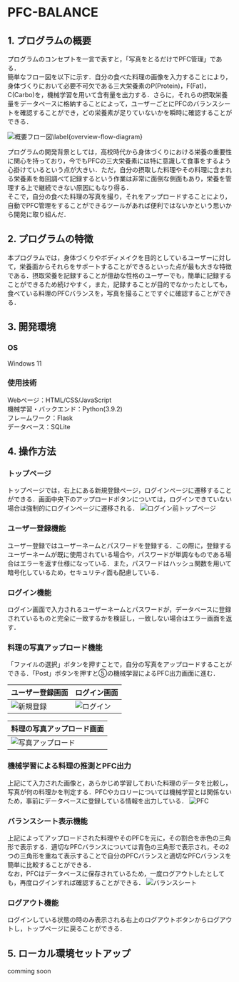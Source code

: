 # PFC-BALANCE

## 1. プログラムの概要
プログラムのコンセプトを一言で表すと，「写真をとるだけでPFC管理」である．<br>
簡単なフロー図を以下に示す．自分の食べた料理の画像を入力することにより，身体づくりにおいて必要不可欠である三大栄養素のP(Protein)，F(Fat)，C(Carbo)を，機械学習を用いて含有量を出力する．さらに，それらの摂取栄養量をデータベースに格納することによって，ユーザーごとにPFCのバランスシートを確認することができ，どの栄養素が足りていないかを瞬時に確認することができる．<br>

![概要フロー図\label{overview-flow-diagram}](https://github.com/Koki-Kazaore/PFC-BALANCE/assets/94179722/074a69a8-ec77-4aaf-8eaf-0926d7c2b80d)

プログラムの開発背景としては，高校時代から身体づくりにおける栄養の重要性に関心を持っており，今でもPFCの三大栄養素には特に意識して食事をするよう心掛けているという点が大きい．ただ，自分の摂取した料理やその料理に含まれる栄養素を毎回調べて記録するという作業は非常に面倒な側面もあり，栄養を管理する上で継続できない原因にもなり得る．<br>
そこで，自分の食べた料理の写真を撮り，それをアップロードすることにより，自動でPFC管理をすることができるツールがあれば便利ではないかという思いから開発に取り組んだ．

## 2. プログラムの特徴
本プログラムでは，身体づくりやボディメイクを目的としているユーザーに対して，栄養面からそれらをサポートすることができるといった点が最も大きな特徴である．摂取栄養を記録することが億劫な性格のユーザーでも，簡単に記録することができるため続けやすく，また，記録することが目的でなかったとしても，食べている料理のPFCバランスを，写真を撮ることですぐに確認することができる．<br>

## 3. 開発環境
### OS
Windows 11
### 使用技術
Webページ：HTML/CSS/JavaScript<br>
機械学習・バックエンド：Python(3.9.2)<br>
フレームワーク：Flask<br>
データベース：SQLite<br>

## 4. 操作方法
### トップページ
トップページでは，右上にある新規登録ページ，ログインページに遷移することができる．画面中央下のアップロードボタンについては，ログインできていない場合は強制的にログインページに遷移される．
![ログイン前トップページ](https://github.com/Koki-Kazaore/PFC-BALANCE/assets/94179722/923431f0-0ad0-4fcf-878d-10deaf105fba)

### ユーザー登録機能
ユーザー登録ではユーザーネームとパスワードを登録する．この際に，登録するユーザーネームが既に使用されている場合や，パスワードが単調なものである場合はエラーを返す仕様になっている．また，パスワードはハッシュ関数を用いて暗号化しているため，セキュリティ面も配慮している．

### ログイン機能
ログイン画面で入力されるユーザーネームとパスワードが，データベースに登録されているものと完全に一致するかを検証し，一致しない場合はエラー画面を返す．

### 料理の写真アップロード機能
「ファイルの選択」ボタンを押すことで，自分の写真をアップロードすることができる．「Post」ボタンを押すと⑤の機械学習によるPFC出力画面に進む．

| ユーザー登録画面 | ログイン画面 |
|---------|---------|
|![新規登録](https://github.com/Koki-Kazaore/PFC-BALANCE/assets/94179722/4876809f-8e53-46c8-b7e7-4b0c4c066355) | ![ログイン](https://github.com/Koki-Kazaore/PFC-BALANCE/assets/94179722/3dccb63a-3b68-4997-8717-f79dcfa3a1c0) |

| 料理の写真アップロード画面 |
|---------|
| ![写真アップロード](https://github.com/Koki-Kazaore/PFC-BALANCE/assets/94179722/a0184122-769c-4451-9c3f-5c1c10121e8e) |

### 機械学習による料理の推測とPFC出力
上記にて入力された画像と，あらかじめ学習しておいた料理のデータを比較し，写真が何の料理かを判定する．PFCやカロリーについては機械学習とは関係ないため，事前にデータベースに登録している情報を出力している．
![PFC](https://github.com/Koki-Kazaore/PFC-BALANCE/assets/94179722/c5907aef-6356-40c3-b943-3f76c78b6a99)

### バランスシート表示機能
上記によってアップロードされた料理やそのPFCを元に，その割合を赤色の三角形で表示する．適切なPFCバランスについては青色の三角形で表示され，その2つの三角形を重ねて表示することで自分のPFCバランスと適切なPFCバランスを簡単に比較することができる．<br>
なお，PFCはデータベースに保存されているため，一度ログアウトしたとしても，再度ログインすれば確認することができる．
![バランスシート](https://github.com/Koki-Kazaore/PFC-BALANCE/assets/94179722/4e973484-838c-41d8-9128-fb2c3af340b9)

### ログアウト機能
ログインしている状態の時のみ表示される右上のログアウトボタンからログアウトし，トップページに戻ることができる．

## 5. ローカル環境セットアップ
comming soon
